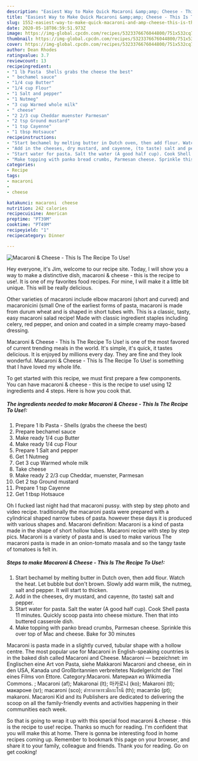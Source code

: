 ```yaml
---
description: "Easiest Way to Make Quick Macaroni &amp;amp; Cheese - This Is The Recipe To Use!"
title: "Easiest Way to Make Quick Macaroni &amp;amp; Cheese - This Is The Recipe To Use!"
slug: 1552-easiest-way-to-make-quick-macaroni-and-amp-cheese-this-is-the-recipe-to-use
date: 2020-05-18T06:59:51.973Z
image: https://img-global.cpcdn.com/recipes/5323376676044800/751x532cq70/macaroni-cheese-this-is-the-recipe-to-use-recipe-main-photo.jpg
thumbnail: https://img-global.cpcdn.com/recipes/5323376676044800/751x532cq70/macaroni-cheese-this-is-the-recipe-to-use-recipe-main-photo.jpg
cover: https://img-global.cpcdn.com/recipes/5323376676044800/751x532cq70/macaroni-cheese-this-is-the-recipe-to-use-recipe-main-photo.jpg
author: Dean Rhodes
ratingvalue: 3.7
reviewcount: 13
recipeingredient:
- "1 lb Pasta  Shells grabs the cheese the best"
- " bechamel sauce"
- "1/4 cup Butter"
- "1/4 cup Flour"
- "1 Salt and pepper"
- "1 Nutmeg"
- "3 cup Warmed whole milk"
- " cheese"
- "2 2/3 cup Cheddar muenster Parmesan"
- "2 tsp Ground mustard"
- "1 tsp Cayenne"
- "1 tbsp Hotsauce"
recipeinstructions:
- "Start bechamel by melting butter in Dutch oven, then add flour. Watch the heat. Let bubble but don&#39;t brown. Slowly add warm milk, the nutmeg, salt and pepper. It will start to thicken."
- "Add in the cheeses, dry mustard, and cayenne, (to taste) salt and pepper."
- "Start water for pasta. Salt the water (A good half cup). Cook Shell pasta 11 minutes. Quickly scoop pasta into cheese mixture. Then that into buttered casserole dish."
- "Make topping with panko bread crumbs, Parmesan cheese. Sprinkle this over top of Mac and cheese. Bake for 30 minutes"
categories:
- Recipe
tags:
- macaroni
- 
- cheese

katakunci: macaroni  cheese 
nutrition: 242 calories
recipecuisine: American
preptime: "PT39M"
cooktime: "PT49M"
recipeyield: "1"
recipecategory: Dinner

---
```



![Macaroni &amp; Cheese - This Is The Recipe To Use!](https://img-global.cpcdn.com/recipes/5323376676044800/751x532cq70/macaroni-cheese-this-is-the-recipe-to-use-recipe-main-photo.jpg)

Hey everyone, it's Jim, welcome to our recipe site. Today, I will show you a way to make a distinctive dish, macaroni &amp; cheese - this is the recipe to use!. It is one of my favorites food recipes. For mine, I will make it a little bit unique. This will be really delicious.

Other varieties of macaroni include elbow macaroni (short and curved) and macaronicini (small One of the earliest forms of pasta, macaroni is made from durum wheat and is shaped in short tubes with. This is a classic, tasty, easy macaroni salad recipe! Made with classic ingredient staples including celery, red pepper, and onion and coated in a simple creamy mayo-based dressing.

Macaroni &amp; Cheese - This Is The Recipe To Use! is one of the most favored of current trending meals in the world. It's simple, it's quick, it tastes delicious. It is enjoyed by millions every day. They are fine and they look wonderful. Macaroni &amp; Cheese - This Is The Recipe To Use! is something that I have loved my whole life.


To get started with this recipe, we must first prepare a few components. You can have macaroni &amp; cheese - this is the recipe to use! using 12 ingredients and 4 steps. Here is how you cook that.

<!--inarticleads1-->

##### The ingredients needed to make Macaroni &amp; Cheese - This Is The Recipe To Use!:

1. Prepare 1 lb Pasta - Shells (grabs the cheese the best)
1. Prepare  bechamel sauce
1. Make ready 1/4 cup Butter
1. Make ready 1/4 cup Flour
1. Prepare 1 Salt and pepper
1. Get 1 Nutmeg
1. Get 3 cup Warmed whole milk
1. Take  cheese
1. Make ready 2 2/3 cup Cheddar, muenster, Parmesan
1. Get 2 tsp Ground mustard
1. Prepare 1 tsp Cayenne
1. Get 1 tbsp Hotsauce


Oh I fucked last night had that macaroni pussy. with step by step photo and video recipe. traditionally the macaroni pasta were prepared with a cylindrical shaped narrow tubes of pasta. however these days it is produced with various shapes and. Macaroni definition: Macaroni is a kind of pasta made in the shape of short hollow tubes. Macaroni recipe with step by step pics. Macaroni is a variety of pasta and is used to make various The macaroni pasta is made in an onion-tomato masala and so the tangy taste of tomatoes is felt in. 

<!--inarticleads2-->

##### Steps to make Macaroni &amp; Cheese - This Is The Recipe To Use!:

1. Start bechamel by melting butter in Dutch oven, then add flour. Watch the heat. Let bubble but don&#39;t brown. Slowly add warm milk, the nutmeg, salt and pepper. It will start to thicken.
1. Add in the cheeses, dry mustard, and cayenne, (to taste) salt and pepper.
1. Start water for pasta. Salt the water (A good half cup). Cook Shell pasta 11 minutes. Quickly scoop pasta into cheese mixture. Then that into buttered casserole dish.
1. Make topping with panko bread crumbs, Parmesan cheese. Sprinkle this over top of Mac and cheese. Bake for 30 minutes


Macaroni is pasta made in a slightly curved, tubular shape with a hollow centre. The most popular use for Macaroni in English-speaking countries is in the baked dish called Macaroni and Cheese. Macaroni — bezeichnet: im Englischen eine Art von Pasta, siehe Makkaroni Macaroni and cheese, ein in den USA, Kanada und Großbritannien verbreitetes Nudelgericht der Titel eines Films von Ettore. Category:Macaroni. Материал из Wikimedia Commons. ; Macaroni (af); Makaronai (lt); 마카로니 (ko); Makaroni (tl); макароне (sr); macaroni (sco); ตำราอาหาร:มักกะโรนี (th); macarrão (pt); makaroni. Macaroni Kid and its Publishers are dedicated to delivering the scoop on all the family-friendly events and activities happening in their communities each week. 

So that is going to wrap it up with this special food macaroni &amp; cheese - this is the recipe to use! recipe. Thanks so much for reading. I'm confident that you will make this at home. There is gonna be interesting food in home recipes coming up. Remember to bookmark this page on your browser, and share it to your family, colleague and friends. Thank you for reading. Go on get cooking!
